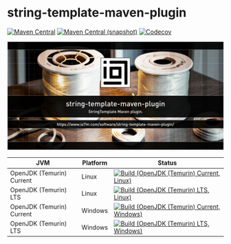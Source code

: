 string-template-maven-plugin
===

[![Maven Central](https://img.shields.io/maven-central/v/string-template-maven-plugin/string-template-maven-plugin.svg?style=flat-square)](http://search.maven.org/#search%7Cga%7C1%7Cg%3A%22string-template-maven-plugin%22)
[![Maven Central (snapshot)](https://img.shields.io/nexus/s/https/s01.oss.sonatype.org/string-template-maven-plugin/string-template-maven-plugin.svg?style=flat-square)](https://s01.oss.sonatype.org/content/repositories/snapshots/com/io7m/string-template-maven-plugin/)
[![Codecov](https://img.shields.io/codecov/c/github/io7m/string-template-maven-plugin.svg?style=flat-square)](https://codecov.io/gh/io7m/string-template-maven-plugin)

![string-template-maven-plugin](./src/site/resources/string-template-maven-plugin.jpg?raw=true)

| JVM | Platform | Status |
|-----|----------|--------|
| OpenJDK (Temurin) Current | Linux | [![Build (OpenJDK (Temurin) Current, Linux)](https://img.shields.io/github/actions/workflow/status/io7m/string-template-maven-plugin/main.linux.temurin.current.yml)](https://github.com/io7m/string-template-maven-plugin/actions?query=workflow%3Amain.linux.temurin.current)|
| OpenJDK (Temurin) LTS | Linux | [![Build (OpenJDK (Temurin) LTS, Linux)](https://img.shields.io/github/actions/workflow/status/io7m/string-template-maven-plugin/main.linux.temurin.lts.yml)](https://github.com/io7m/string-template-maven-plugin/actions?query=workflow%3Amain.linux.temurin.lts)|
| OpenJDK (Temurin) Current | Windows | [![Build (OpenJDK (Temurin) Current, Windows)](https://img.shields.io/github/actions/workflow/status/io7m/string-template-maven-plugin/main.windows.temurin.current.yml)](https://github.com/io7m/string-template-maven-plugin/actions?query=workflow%3Amain.windows.temurin.current)|
| OpenJDK (Temurin) LTS | Windows | [![Build (OpenJDK (Temurin) LTS, Windows)](https://img.shields.io/github/actions/workflow/status/io7m/string-template-maven-plugin/main.windows.temurin.lts.yml)](https://github.com/io7m/string-template-maven-plugin/actions?query=workflow%3Amain.windows.temurin.lts)|
